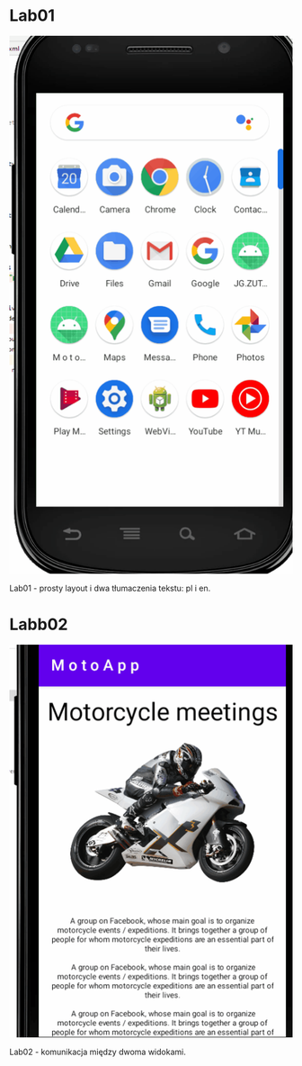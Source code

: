 # Lab01

![Lab01](./lab01pl-en.gif)

Lab01 - prosty layout i dwa tłumaczenia tekstu: pl i en.

# Labb02
![Lab01](./lab02pl-en.gif)

Lab02 - komunikacja między dwoma widokami.
